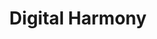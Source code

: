 ---
title: "Digital Harmony"
description: "A piece that explores the relationship between structured patterns and natural flow. Created during late-night sessions, playing with color gradients and geometric forms."
image: "/images/pic1.jpg"
art_type: "Digital Art"
resolution: "4K Resolution"
price: "Contact for pricing"
available: true
order: 1
---